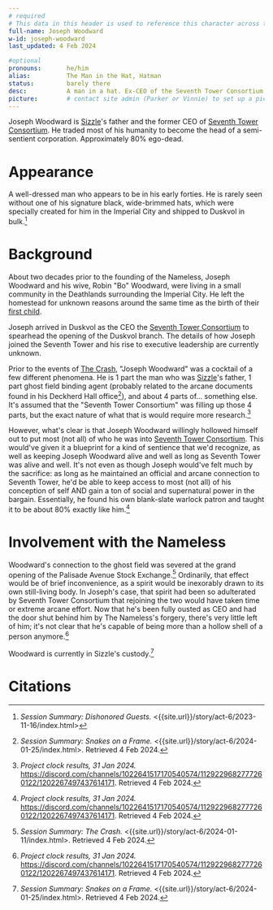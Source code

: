 ```yaml
---
# required
# This data in this header is used to reference this character across the entire website. 
full-name: Joseph Woodward
w-id: joseph-woodward
last_updated: 4 Feb 2024

#optional
pronouns:       he/him 
alias:          The Man in the Hat, Hatman 
status:         barely there
desc:           A man in a hat. Ex-CEO of the Seventh Tower Consortium. Father to Sizzle. Excellent listener.
picture:        # contact site admin (Parker or Vinnie) to set up a picture.
---
```


Joseph Woodward is [Sizzle](sizzle)'s father and the former CEO of [Seventh Tower Consortium](seventh-tower). He traded most of his humanity to become the head of a semi-sentient corporation. Approximately 80% ego-dead.

# Appearance
A well-dressed man who appears to be in his early forties. He is rarely seen without one of his signature black, wide-brimmed hats, which were specially created for him in the Imperial City and shipped to Duskvol in bulk.[^dishonored-guests]

# Background

About two decades prior to the founding of the Nameless, Joseph Woodward and his wive, Robin "Bo" Woodward, were living in a small community in the Deathlands surrounding the Imperial City. He left the homestead for unknown reasons around the same time as the birth of their [first child](sizzle).

Joseph arrived in Duskvol as the CEO the [Seventh Tower Consortium](seventh-tower) to spearhead the opening of the Duskvol branch. The details of how Joseph joined the Seventh Tower and his rise to executive leadership are currently unknown. 

Prior to the events of [The Crash](/story/act-6/2024-01-11/index.html), "Joseph Woodward" was a cocktail of a few different phenomena. He is 1 part the man who was [Sizzle](sizzle)'s father, 1 part ghost field binding agent (probably related to the arcane documents found in his Deckherd Hall office[^snakes-frame]), and about 4 parts of... something else. It's assumed that the "Seventh Tower Consortium" was filling up those 4 parts, but the exact nature of what that is would require more research.[^sizzle-clock]

However, what's clear is that Joseph Woodward willingly hollowed himself out to put most (not all) of who he was into [Seventh Tower Consortium](seventh-tower). This would've given it a blueprint for a kind of sentience that we'd recognize, as well as keeping Joseph Woodward alive and well as long as Seventh Tower was alive and well. It's not even as though Joseph would've felt much by the sacrifice: as long as he maintained an official and arcane connection to Seventh Tower, he'd be able to keep access to most (not all) of his conception of self AND gain a ton of social and supernatural power in the bargain. Essentially, he found his own blank-slate warlock patron and taught it to be about 80% exactly like him.[^sizzle-clock]

# Involvement with the Nameless

Woodward's connection to the ghost field was severed at the grand opening of the Palisade Avenue Stock Exchange.[^the-crash] Ordinarily, that effect would be of brief inconvenience, as a spirit would be inexorably drawn to its own still-living body. In Joseph's case, that spirit had been so adulterated by Seventh Tower Consortium that rejoining the two would have taken time or extreme arcane effort. Now that he's been fully ousted as CEO and had the door shut behind him by The Nameless's forgery, there's very little left of him; it's not clear that he's capable of being more than a hollow shell of a person anymore.[^sizzle-clock] 

Woodward is currently in Sizzle's custody.[^snakes-frame]

# Citations 

[^dishonored-guests]: *Session Summary: Dishonored Guests.* <{{site.url}}/story/act-6/2023-11-16/index.html>
[^snakes-frame]: *Session Summary: Snakes on a Frame.* <{{site.url}}/story/act-6/2024-01-25/index.html>. Retrieved 4 Feb 2024.
[^the-crash]: *Session Summary: The Crash.* <{{site.url}}/story/act-6/2024-01-11/index.html>. Retrieved 4 Feb 2024.
[^sizzle-clock]: *Project clock results, 31 Jan 2024.* <https://discord.com/channels/1022641517170540574/1129229682777260122/1202267497437614171>. Retrieved 4 Feb 2024.

